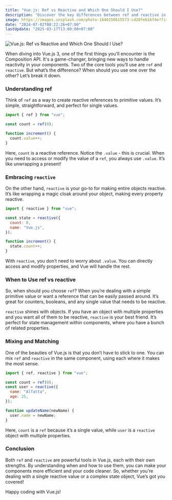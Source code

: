 ```yaml
---
title: "Vue.js: Ref vs Reactive and Which One Should I Use?"
description: "Discover the key differences between ref and reactive in Vue.js. Learn which approach suits your project best and why. Read more now!"
image: https://images.unsplash.com/photo-1640158615573-cd28feb1bf4e?fit=crop&w=800&h=418
date: "2024-07-02T08:22:26+07:00"
lastUpdate: "2025-03-17T13:00:00+07:00"
---
```


![Vue.js: Ref vs Reactive and Which One Should I Use?](https://images.unsplash.com/photo-1640158615573-cd28feb1bf4e?fit=crop&w=800&h=418 "Vue.js: Ref vs Reactive and Which One Should I Use?")

When diving into Vue.js 3, one of the first things you’ll encounter is the Composition API. It's a game-changer, bringing new ways to handle reactivity in your components. Two of the core tools you’ll use are `ref` and `reactive`. But what’s the difference? When should you use one over the other? Let’s break it down.

### Understanding ref

Think of `ref` as a way to create reactive references to primitive values. It’s simple, straightforward, and perfect for single values.

```js
import { ref } from "vue";

const count = ref(0);

function increment() {
  count.value++;
}
```

Here, `count` is a reactive reference. Notice the `.value` - this is crucial. When you need to access or modify the value of a `ref`, you always use `.value`. It’s like unwrapping a present!

### Embracing `reactive`

On the other hand, `reactive` is your go-to for making entire objects reactive. It’s like wrapping a magic cloak around your object, making every property reactive.

```js
import { reactive } from "vue";

const state = reactive({
  count: 0,
  name: "Vue.js",
});

function increment() {
  state.count++;
}
```

With `reactive`, you don’t need to worry about `.value`. You can directly access and modify properties, and Vue will handle the rest.

### When to Use ref vs reactive

So, when should you choose `ref`? When you’re dealing with a simple primitive value or want a reference that can be easily passed around. It’s great for counters, booleans, and any single value that needs to be reactive.

`reactive` shines with objects. If you have an object with multiple properties and you want all of them to be reactive, `reactive` is your best friend. It’s perfect for state management within components, where you have a bunch of related properties.

### Mixing and Matching

One of the beauties of Vue.js is that you don’t have to stick to one. You can mix `ref` and `reactive` in the same component, using each where it makes the most sense.

```js
import { ref, reactive } from "vue";

const count = ref(0);
const user = reactive({
  name: "Alfatta",
  age: 25,
});

function updateName(newName) {
  user.name = newName;
}
```

Here, `count` is a `ref` because it’s a single value, while `user` is a `reactive` object with multiple properties.

### Conclusion

Both `ref` and `reactive` are powerful tools in Vue.js, each with their own strengths. By understanding when and how to use them, you can make your components more efficient and your code cleaner. So, whether you’re dealing with a single reactive value or a complex state object, Vue’s got you covered!

Happy coding with Vue.js!
